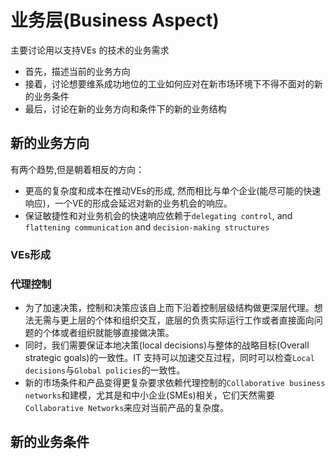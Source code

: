# 业务层(Business Aspect)
主要讨论用以支持VEs 的技术的业务需求
- 首先，描述当前的业务方向
- 接着，讨论想要维系成功地位的工业如何应对在新市场环境下不得不面对的新的业务条件
- 最后，讨论在新的业务方向和条件下的新的业务结构

## 新的业务方向
有两个趋势,但是朝着相反的方向：
- 更高的复杂度和成本在推动VEs的形成, 然而相比与单个企业(能尽可能的快速响应)，一个VE的形成会延迟对新的业务机会的响应。
- 保证敏捷性和对业务机会的快速响应依赖于`delegating control`, and `flattening communication` and `decision-making structures`

### VEs形成

### 代理控制
- 为了加速决策，控制和决策应该自上而下沿着控制层级结构做更深层代理。想法无需与更上层的个体和组织交互，底层的负责实际运行工作或者直接面向问题的个体或者组织就能够直接做决策。
- 同时，我们需要保证本地决策(local decisions)与整体的战略目标(Overall strategic goals)的一致性。IT 支持可以加速交互过程，同时可以检查`Local decisions`与`Global policies`的一致性。
- 新的市场条件和产品变得更复杂要求依赖代理控制的`Collaborative business networks`和建模，尤其是和中小企业(SMEs)相关，它们天然需要`Collaborative Networks`来应对当前产品的复杂度。

## 新的业务条件

